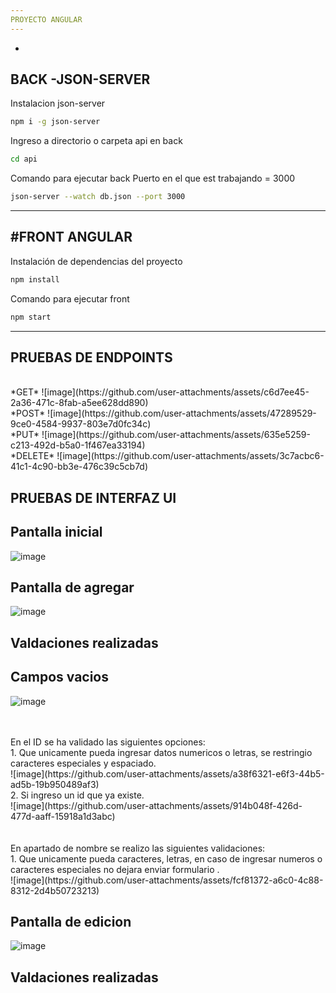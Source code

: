 ```yaml
---
PROYECTO ANGULAR
---
```

-
BACK -JSON-SERVER
-
Instalacion json-server
``` bash
npm i -g json-server
```
Ingreso a directorio o carpeta api en back
``` bash
cd api
```
Comando para ejecutar back
Puerto en el que est trabajando = 3000
``` bash
json-server --watch db.json --port 3000
```
---
#FRONT ANGULAR
---
Instalación de dependencias del proyecto
``` bash
npm install
```
Comando para ejecutar front
``` bash
npm start
```
---
PRUEBAS DE ENDPOINTS
---
<br>
*GET*
![image](https://github.com/user-attachments/assets/c6d7ee45-2a36-471c-8fab-a5ee628dd890)
<br>
*POST*
![image](https://github.com/user-attachments/assets/47289529-9ce0-4584-9937-803e7d0fc34c)
<br>
*PUT*
![image](https://github.com/user-attachments/assets/635e5259-c213-492d-b5a0-1f467ea33194)
<br>
*DELETE*
![image](https://github.com/user-attachments/assets/3c7acbc6-41c1-4c90-bb3e-476c39c5cb7d)
<br>

PRUEBAS DE INTERFAZ UI
---

Pantalla inicial
--
![image](https://github.com/user-attachments/assets/55160a3a-0a84-4dab-a2bd-d8a238b3f0d2)


Pantalla de agregar
--
![image](https://github.com/user-attachments/assets/b48a61f4-99e2-400f-9eb4-8f02496f201e)


Valdaciones realizadas
--

Campos vacios
-
![image](https://github.com/user-attachments/assets/6765149d-9d0b-4357-a883-616802e3d37f)

<br>
<br>
En el ID se ha validado las siguientes opciones:
<br>
1. Que unicamente pueda ingresar datos numericos o letras, se restringio caracteres especiales y espaciado.
<br>
![image](https://github.com/user-attachments/assets/a38f6321-e6f3-44b5-ad5b-19b950489af3)
<br>
2. Si ingreso un id que ya existe.
<br>
![image](https://github.com/user-attachments/assets/914b048f-426d-477d-aaff-15918a1d3abc)
<br>


<br>
<br>
En apartado de nombre se realizo las siguientes validaciones:
<br>
1. Que unicamente pueda caracteres, letras, en caso de ingresar numeros o caracteres especiales no dejara enviar formulario .
<br>
![image](https://github.com/user-attachments/assets/fcf81372-a6c0-4c88-8312-2d4b50723213)

Pantalla de edicion
--
![image](https://github.com/user-attachments/assets/6bfb224e-a032-4d67-bc75-5950fe2e3695)
<br>

Valdaciones realizadas
-
